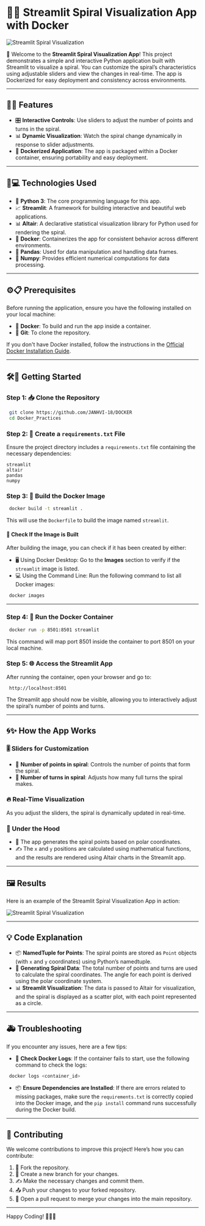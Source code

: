 # 🌈✨ Streamlit Spiral Visualization App with Docker

![Streamlit Spiral Visualization](https://via.placeholder.com/800x400)

🌟 Welcome to the **Streamlit Spiral Visualization App**! This project demonstrates a simple and interactive Python application built with Streamlit to visualize a spiral. You can customize the spiral’s characteristics using adjustable sliders and view the changes in real-time. The app is Dockerized for easy deployment and consistency across environments.

---

## 🌟🔥 Features

- 🎛️ **Interactive Controls**: Use sliders to adjust the number of points and turns in the spiral.
- 📊 **Dynamic Visualization**: Watch the spiral change dynamically in response to slider adjustments.
- 🐳 **Dockerized Application**: The app is packaged within a Docker container, ensuring portability and easy deployment.

---

## 🚀💻 Technologies Used

- 🐍 **Python 3**: The core programming language for this app.
- 📈 **Streamlit**: A framework for building interactive and beautiful web applications.
- 📊 **Altair**: A declarative statistical visualization library for Python used for rendering the spiral.
- 🐳 **Docker**: Containerizes the app for consistent behavior across different environments.
- 📑 **Pandas**: Used for data manipulation and handling data frames.
- 🔢 **Numpy**: Provides efficient numerical computations for data processing.

---

## ⚙️📋 Prerequisites

Before running the application, ensure you have the following installed on your local machine:

- 🐳 **Docker**: To build and run the app inside a container.
- 🌲 **Git**: To clone the repository.

If you don't have Docker installed, follow the instructions in the [Official Docker Installation Guide](https://docs.docker.com/get-docker/).

---

## 🛠️📂 Getting Started

### Step 1: 📥 Clone the Repository

```bash
 git clone https://github.com/JANHVI-18/DOCKER
 cd Docker_Practices
```

### Step 2: 📝 Create a `requirements.txt` File

Ensure the project directory includes a `requirements.txt` file containing the necessary dependencies:

```
streamlit
altair
pandas
numpy
```

### Step 3: 🐳 Build the Docker Image

```bash
 docker build -t streamlit .
```

This will use the `Dockerfile` to build the image named `streamlit`.

#### 📌 Check If the Image is Built

After building the image, you can check if it has been created by either:

- 🖥️ Using Docker Desktop: Go to the **Images** section to verify if the `streamlit` image is listed.
- 💻 Using the Command Line: Run the following command to list all Docker images:

```bash
 docker images
```

---

### Step 4: 🚀 Run the Docker Container

```bash
 docker run -p 8501:8501 streamlit
```

This command will map port 8501 inside the container to port 8501 on your local machine.

### Step 5: 🌐 Access the Streamlit App

After running the container, open your browser and go to:

```
 http://localhost:8501
```

The Streamlit app should now be visible, allowing you to interactively adjust the spiral’s number of points and turns.

---

## 🌀✨ How the App Works

### 🎚️ Sliders for Customization
- 🔢 **Number of points in spiral**: Controls the number of points that form the spiral.
- 🔄 **Number of turns in spiral**: Adjusts how many full turns the spiral makes.

### 🔥 Real-Time Visualization
As you adjust the sliders, the spiral is dynamically updated in real-time.

### 🧩 Under the Hood
- 📐 The app generates the spiral points based on polar coordinates.
- ✍️ The `x` and `y` positions are calculated using mathematical functions, and the results are rendered using Altair charts in the Streamlit app.

---

## 🖼️ Results

Here is an example of the Streamlit Spiral Visualization App in action:

![Streamlit Spiral Visualization](https://via.placeholder.com/800x400)


---

## 💡 Code Explanation

- 📦 **NamedTuple for Points**: The spiral points are stored as `Point` objects (with `x` and `y` coordinates) using Python’s namedtuple.
- 🔄 **Generating Spiral Data**: The total number of points and turns are used to calculate the spiral coordinates. The angle for each point is derived using the polar coordinate system.
- 📊 **Streamlit Visualization**: The data is passed to Altair for visualization, and the spiral is displayed as a scatter plot, with each point represented as a circle.

---

## 🚑 Troubleshooting

If you encounter any issues, here are a few tips:

- 📜 **Check Docker Logs**: If the container fails to start, use the following command to check the logs:

```bash
 docker logs <container_id>
```

- 📦 **Ensure Dependencies are Installed**: If there are errors related to missing packages, make sure the `requirements.txt` is correctly copied into the Docker image, and the `pip install` command runs successfully during the Docker build.

---

## 🤝 Contributing

We welcome contributions to improve this project! Here’s how you can contribute:

1. 🍴 Fork the repository.
2. 🌿 Create a new branch for your changes.
3. ✍️ Make the necessary changes and commit them.
4. 📤 Push your changes to your forked repository.
5. 🔀 Open a pull request to merge your changes into the main repository.

---

Happy Coding! 🎉🚀✨

